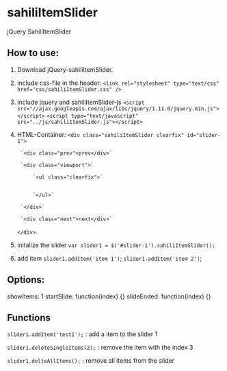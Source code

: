sahiliItemSlider
================

jQuery SahiliItemSlider

## How to use:
 
1. Download jQuery-sahiliItemSlider.

2. include css-file in the header: `<link rel="stylesheet" type="text/css" href="css/sahiliItemSlider.css" />`

3. include jquery and sahiliItemSlider-js 
   `<script src="//ajax.googleapis.com/ajax/libs/jquery/1.11.0/jquery.min.js"></script>`
   `<script type="text/javascript" src="../js/sahiliItemSlider.js"></script>`

4. HTML-Container:
   `<div class="sahiliItemSlider clearfix" id="slider-1">`

        `<div class="prev">prev</div>`

        `<div class="viewport">`

            `<ul class="clearfix">`

                
            `</ul>`

        `</div>`

        `<div class="next">next</div>`

    `</div>`.

5. initalize the slider `var slider1 = $('#slider-1').sahiliItemSlider();`

6. add item 
   `slider1.addItem('item 1')`;
   `slider1.addItem('item 2')`;


## Options:
  showItems: 1
  startSlide: function(index) {}
  slideEnded: function(index) {}
  
## Functions
  `slider1.addItem('test1');` : add a item to the slider 1
  
  `slider1.deleteSingleItems(2);` : remove the item with the index 3
  
  `slider1.delteAllItems();` : remove all items from the slider
